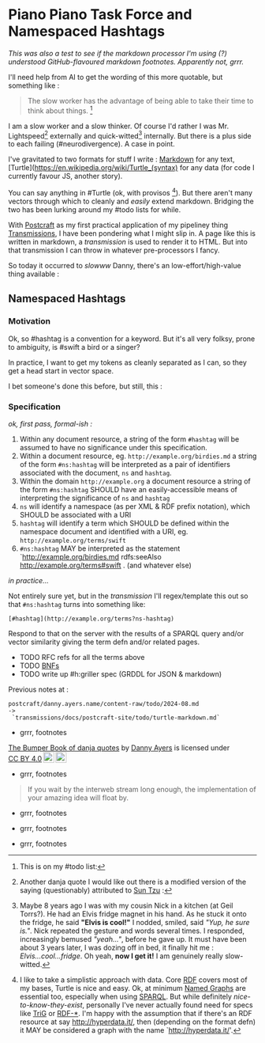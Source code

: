 # Piano Piano Task Force and Namespaced Hashtags

_This was also a test to see if the markdown processor I'm using (?) understood GitHub-flavoured markdown footnotes. Apparently not, grrr._

I'll need help from AI to get the wording of this more quotable, but something like :

> The slow worker has the advantage of being able to take their time to think about things. [^1]

I am a slow worker and a slow thinker. Of course I'd rather I was Mr. Lightspeed[^2] externally and quick-witted[^3] internally. But there is a plus side to each failing (#neurodivergence). A case in point.

I've gravitated to two formats for stuff I write : [Markdown](https://en.wikipedia.org/wiki/Markdown) for any text, [Turtle](https://en.wikipedia.org/wiki/Turtle_(syntax) for any data (for code I currently favour JS, another story).

You can say anything in #Turtle (ok, with provisos [^4]). But there aren't many vectors through which to cleanly and _easily_ extend markdown. Bridging the two has been lurking around my #todo lists for while.

With [Postcraft](https://github.com/danja/postcraft) as my first practical application of my pipeliney thing [Transmissions](https://github.com/danja/transmissions), I have been pondering what I might slip in. A page like this is written in markdown, a _transmission_ is used to render it to HTML. But into that transmission I can throw in whatever pre-processors I fancy.

So today it occurred to _slowww_ Danny, there's an low-effort/high-value thing available :

## Namespaced Hashtags

### Motivation

Ok, so #hashtag is a convention for a keyword. But it's all very folksy, prone to ambiguity, is #swift a bird or a singer?

In practice, I want to get my tokens as cleanly separated as I can, so they get a head start in vector space.

I bet someone's done this before, but still, this :

### Specification

_ok, first pass, formal-ish :_

1. Within any document resource, a string of the form `#hashtag` will be assumed to have no significance under this specification.
2. Within a document resource, eg. `http://example.org/birdies.md` a string of the form `#ns:hashtag` will be interpreted as a pair of identifiers associated with the document, `ns` and `hashtag`.
3. Within the domain `http://example.org` a document resource a string of the form `#ns:hashtag` SHOULD have an easily-accessible means of interpreting the significance of `ns` and `hashtag`
4. `ns` will identify a namespace (as per XML & RDF prefix notation), which SHOULD be associated with a URI
5. `hashtag` will identify a term which SHOULD be defined within the namespace document and identified with a URI, eg. `http://example.org/terms/swift`
6. `#ns:hashtag` MAY be interpreted as the statement `<http://example.org/birdies.md> rdfs:seeAlso <http://example.org/terms#swift> . (and whatever else)

_in practice..._

Not entirely sure yet, but in the _transmission_ I'll regex/template this out so that `#ns:hashtag` turns into something like:

```
[#hashtag](http://example.org/terms?ns-hashtag)
```

Respond to that on the server with the results of a SPARQL query and/or vector similarity giving the term defn and/or related pages.

- TODO RFC refs for all the terms above
- TODO [BNFs](https://en.wikipedia.org/wiki/Backus%E2%80%93Naur_form)
- TODO write up #h:griller spec (GRDDL for JSON & markdown)

Previous notes at :

```
postcraft/danny.ayers.name/content-raw/todo/2024-08.md
->
 `transmissions/docs/postcraft-site/todo/turtle-markdown.md`
```

- grrr, footnotes

[^1]: This is on my #todo list:

<p xmlns:cc="http://creativecommons.org/ns#" xmlns:dct="http://purl.org/dc/terms/"><a property="dct:title" rel="cc:attributionURL" href="https://danny.ayers.name">The Bumper Book of danja quotes</a> by <a rel="cc:attributionURL dct:creator" property="cc:attributionName" href="https://danny.ayers.name/me">Danny Ayers</a> is licensed under <a href="https://creativecommons.org/licenses/by/4.0/?ref=chooser-v1" target="_blank" rel="license noopener noreferrer" style="display:inline-block;">CC BY 4.0<img style="height:22px!important;margin-left:3px;vertical-align:text-bottom;" src="https://mirrors.creativecommons.org/presskit/icons/cc.svg?ref=chooser-v1" alt=""><img style="height:22px!important;margin-left:3px;vertical-align:text-bottom;" src="https://mirrors.creativecommons.org/presskit/icons/by.svg?ref=chooser-v1" alt=""></a></p>

- grrr, footnotes

[^2]: Another danja quote I would like out there is a modified version of the saying (questionably) attributed to [Sun Tzu](https://en.wikipedia.org/wiki/Sun_Tzu) :

> If you wait by the interweb stream long enough, the implementation of your amazing idea will float by.

- grrr, footnotes

[^3]: Maybe 8 years ago I was with my cousin Nick in a kitchen (at Geil Torrs?). He had an Elvis fridge magnet in his hand. As he stuck it onto the fridge, he said **"Elvis is cool!"** I nodded, smiled, said _"Yup, he sure is."_. Nick repeated the gesture and words several times. I responded, increasingly bemused _"yeah..."_, before he gave up. It must have been about 3 years later, I was dozing off in bed, it finally hit me : _Elvis...cool...fridge_. Oh yeah, **now I get it!** I am genuinely really slow-witted.

- grrr, footnotes

[^4]: I like to take a simplistic approach with data. Core [RDF](https://en.wikipedia.org/wiki/Resource_Description_Framework) covers most of my bases, Turtle is nice and easy. Ok, at minimum [Named Graphs](https://en.wikipedia.org/wiki/Named_graph)[^5] are essential too, especially when using [SPARQL](https://en.wikipedia.org/wiki/SPARQL). But while definitely _nice-to-know-they-exist_, personally I've never actually found need for specs like [TriG](<https://en.wikipedia.org/wiki/TriG_(syntax)>) or [RDF-\*](https://www.ontotext.com/knowledgehub/fundamentals/what-is-rdf-star/). I'm happy with the assumption that if there's an RDF resource at say http://hyperdata.it/, then (depending on the format defn) it MAY be considered a graph with the name `http://hyperdata.it/'.

- grrr, footnotes

[^5]: The Wikipedia page for [Named Graphs](https://en.wikipedia.org/wiki/Named_graph) is still largely as I created it in 2010 (hat tip to self, but it did take me me 5 years to see their value, slowwww). TODO ping @bobdc & Jeremy Carroll, prompt them to revise that page.
